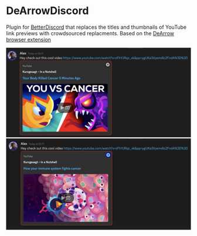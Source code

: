 # DeArrowDiscord

Plugin for [BetterDiscord](https://betterdiscord.app) that replaces the titles and thumbnails of YouTube link previews with crowdsourced replacments.
Based on the [DeArrow browser extension](https://chrome.google.com/webstore/detail/dearrow-better-titles-and/enamippconapkdmgfgjchkhakpfinmaj)

![Disabled Preview](https://github.com/SuperManifolds/DeArrowDiscord/blob/main/disabled.jpg?raw=true)
![Enabled Preview](https://github.com/SuperManifolds/DeArrowDiscord/blob/main/enabled.jpg?raw=true)
